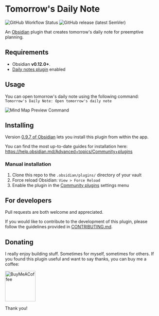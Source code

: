 # Tomorrow's Daily Note

![GitHub Workflow Status](https://img.shields.io/github/actions/workflow/status/frankolson/obsidian-tomorrows-daily-note/releases.yml?branch=main&style=for-the-badge) ![GitHub release (latest SemVer)](https://img.shields.io/github/v/release/frankolson/obsidian-tomorrows-daily-note?sort=semver&style=for-the-badge)

An [Obsidian](https://obsidian.md/) plugin that creates tomorrow's daily note for preemptive planning.

## Requirements

- Obsidian **v0.12.0+**.
- [Daily notes plugin](https://help.obsidian.md/Plugins/Daily+notes) enabled

## Usage

You can open tomorrow's daily note using the following command: `Tomorrow's Daily Note: Open tomorrow's daily note`

![Mind Map Preview Command](/docs/images/open-tomorrows-daily-note-command-preview.png)

## Installing

Version [0.9.7 of Obsidian](https://forum.obsidian.md/t/obsidian-release-v0-9-7-insider-build/7628) lets you install this plugin from within the app.

You can find the most up-to-date guides for installation here: https://help.obsidian.md/Advanced+topics/Community+plugins

### Manual installation

1. Clone this repo to the `.obsidian/plugins/` directory of your vault
2. Force reload Obsidian: `View > Force Reload`
3. Enable the plugin in the [Community plugins](https://help.obsidian.md/Advanced+topics/Community+plugins) settings menu

## For developers
Pull requests are both welcome and appreciated.

If you would like to contribute to the development of this plugin, please follow the guidelines provided in [CONTRIBUTING.md](CONTRIBUTING.md).

## Donating

I really enjoy building stuff. Sometimes for myself, sometimes for others. If you found this plugin useful and want to say thanks, you can buy me a coffee:

[<img src="https://cdn.buymeacoffee.com/buttons/v2/default-violet.png" alt="BuyMeACoffee" width="100">](https://www.buymeacoffee.com/willolson)

Thank you!
